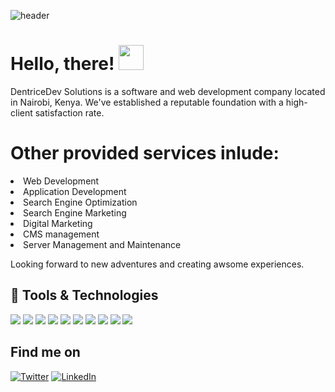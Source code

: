 ![header](https://user-images.githubusercontent.com/50301571/140508612-7f716526-3515-4b93-8359-e76e4e35393b.png)
# Hello, there! <img src="https://raw.githubusercontent.com/MartinHeinz/MartinHeinz/master/wave.gif" width="40px">
DentriceDev Solutions is a software and web development company located in Nairobi, Kenya. We've established a reputable foundation with a high-client satisfaction rate.
# Other provided services inlude:
<li>Web Development</li>
<li>Application Development</li>
<li>Search Engine Optimization</li>
<li>Search Engine Marketing</li>
<li>Digital Marketing</li>
<li>CMS management</li>
<li>Server Management and Maintenance</li>


Looking forward to new adventures and creating awsome experiences.

## 🔧 Tools &amp; Technologies
![](https://img.shields.io/badge/OS-Linux-informational?style=flat&logo=linux&logoColor=white&color=2bbc8a)
![](https://img.shields.io/badge/Stack-LAMP-informational?style=flat&logo=lamp&logoColor=white&color=2bbc8a)
![](https://img.shields.io/badge/Framework-Laravel-informational?style=flat&logo=laravel&logoColor=white&color=2bbc8a)
![](https://img.shields.io/badge/Editor-VS_Code-informational?style=flat&logo=visual-studio-code&logoColor=white&color=2bbc8a)
![](https://img.shields.io/badge/Code-Python-informational?style=flat&logo=python&logoColor=white&color=2bbc8a)
![](https://img.shields.io/badge/Code-JavaScript-informational?style=flat&logo=javascript&logoColor=white&color=2bbc8a)
![](https://img.shields.io/badge/Code-PHP-informational?style=flat&logo=php&logoColor=white&color=2bbc8a)
![](https://img.shields.io/badge/Code-C-informational?style=flat&logo=c&logoColor=white&color=2bbc8a)
![](https://img.shields.io/badge/Code-C++-informational?style=flat&logo=c-plus-plus&logoColor=white&color=2bbc8a)
![](https://img.shields.io/badge/Code-Java-informational?style=flat&logo=java&logoColor=white&color=2bbc8a)

<!-- ## &#x1f4c8; GitHub Stats* -->
<!-- <a href="https://github.com/dentricedev/github-readme-stats">
  <img align="center" src="https://github-readme-stats.vercel.app/api?username=dentricedev&count_private=true&show_icons=true&theme=nightowl" width="100%"/>
</a> -->

<!-- <a href="https://github.com/dentricedev/github-readme-stats">
  <img align="center" src="https://github-readme-stats.vercel.app/api/top-langs/?username=dentricedev&hide=css,html&theme=algolia" width="50%"/>
</a> -->

<!-- <a href="https://github.com/maina-dennis/github-readme-stats">
  <img align="center" src="https://github-readme-stats.vercel.app/api/pin/?username=maina-dennis&theme=merko&repo=An-AI-Chatbot-in-Python-and-Flask" width="40%"/>
</a> -->


<!-- Actual text -->
## Find me on
[![Twitter][1.2]][1]  [![LinkedIn][2.2]][2]

<!-- Icons -->

[1.2]: http://i.imgur.com/wWzX9uB.png (Twitter)
[2.2]: https://raw.githubusercontent.com/MartinHeinz/MartinHeinz/master/linkedin-3-16.png (LinkedIn)

<!-- Links to my social media accounts -->
[1]: https://twitter.com/dentricedev
[2]: https://www.linkedin.com/in/company/dentricedev
[3]: https://instagram.com/denno.h_

